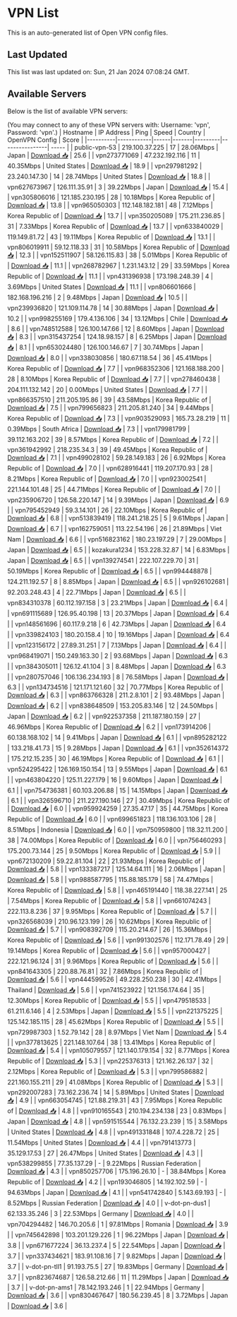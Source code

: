 # VPN List

This is an auto-generated list of Open VPN config files.

## Last Updated

This list was last updated on: Sun, 21 Jan 2024 07:08:24 GMT.

## Available Servers

Below is the list of available VPN servers:

(You may connect to any of these VPN servers with: Username: 'vpn', Password: 'vpn'.)
| Hostname | IP Address | Ping | Speed | Country | OpenVPN Config | Score |
|----------|------------|------|-------|---------|----------------| ----- |
| public-vpn-53 | 219.100.37.225 | 17 | 28.06Mbps | Japan | [Download 📥](./configs/server_0_JP.ovpn) | 25.6 |
| vpn273771069 | 47.232.192.116 | 11 | 40.35Mbps | United States | [Download 📥](./configs/server_1_US.ovpn) | 18.9 |
| vpn297981292 | 23.240.147.30 | 14 | 28.74Mbps | United States | [Download 📥](./configs/server_2_US.ovpn) | 18.8 |
| vpn627673967 | 126.111.35.91 | 3 | 39.22Mbps | Japan | [Download 📥](./configs/server_3_JP.ovpn) | 15.4 |
| vpn305806016 | 121.185.230.195 | 28 | 10.18Mbps | Korea Republic of | [Download 📥](./configs/server_4_KR.ovpn) | 13.8 |
| vpn965050303 | 112.148.182.181 | 48 | 7.12Mbps | Korea Republic of | [Download 📥](./configs/server_5_KR.ovpn) | 13.7 |
| vpn350205089 | 175.211.236.85 | 31 | 7.33Mbps | Korea Republic of | [Download 📥](./configs/server_6_KR.ovpn) | 13.7 |
| vpn633840029 | 119.149.81.72 | 43 | 19.11Mbps | Korea Republic of | [Download 📥](./configs/server_7_KR.ovpn) | 13.1 |
| vpn806019911 | 59.12.118.33 | 31 | 10.58Mbps | Korea Republic of | [Download 📥](./configs/server_8_KR.ovpn) | 12.3 |
| vpn152511907 | 58.126.115.83 | 38 | 5.01Mbps | Korea Republic of | [Download 📥](./configs/server_9_KR.ovpn) | 11.1 |
| vpn268782967 | 1.231.143.12 | 29 | 33.59Mbps | Korea Republic of | [Download 📥](./configs/server_10_KR.ovpn) | 11.1 |
| vpn431396938 | 173.198.248.39 | 4 | 3.69Mbps | United States | [Download 📥](./configs/server_11_US.ovpn) | 11.1 |
| vpn806601666 | 182.168.196.216 | 2 | 9.48Mbps | Japan | [Download 📥](./configs/server_12_JP.ovpn) | 10.5 |
| vpn239936820 | 121.109.114.78 | 14 | 30.88Mbps | Japan | [Download 📥](./configs/server_13_JP.ovpn) | 10.2 |
| vpn998255169 | 179.4.136.106 | 34 | 13.12Mbps | Chile | [Download 📥](./configs/server_14_CL.ovpn) | 8.6 |
| vpn748512588 | 126.100.147.66 | 12 | 8.60Mbps | Japan | [Download 📥](./configs/server_15_JP.ovpn) | 8.3 |
| vpn315437254 | 124.18.98.157 | 8 | 6.25Mbps | Japan | [Download 📥](./configs/server_16_JP.ovpn) | 8.1 |
| vpn653024480 | 126.100.146.67 | 7 | 30.74Mbps | Japan | [Download 📥](./configs/server_17_JP.ovpn) | 8.0 |
| vpn338030856 | 180.67.118.54 | 36 | 45.41Mbps | Korea Republic of | [Download 📥](./configs/server_18_KR.ovpn) | 7.7 |
| vpn968352306 | 121.168.188.200 | 28 | 8.10Mbps | Korea Republic of | [Download 📥](./configs/server_19_KR.ovpn) | 7.7 |
| vpn278460438 | 204.111.132.142 | 20 | 0.00Mbps | United States | [Download 📥](./configs/server_20_US.ovpn) | 7.7 |
| vpn866357510 | 211.205.195.86 | 39 | 43.58Mbps | Korea Republic of | [Download 📥](./configs/server_21_KR.ovpn) | 7.5 |
| vpn799656823 | 211.205.81.240 | 34 | 9.44Mbps | Korea Republic of | [Download 📥](./configs/server_22_KR.ovpn) | 7.3 |
| vpn903529093 | 165.73.28.219 | 11 | 0.39Mbps | South Africa | [Download 📥](./configs/server_23_ZA.ovpn) | 7.3 |
| vpn179981799 | 39.112.163.202 | 39 | 8.57Mbps | Korea Republic of | [Download 📥](./configs/server_24_KR.ovpn) | 7.2 |
| vpn361942992 | 218.235.34.3 | 39 | 49.45Mbps | Korea Republic of | [Download 📥](./configs/server_25_KR.ovpn) | 7.1 |
| vpn499028102 | 59.28.149.183 | 26 | 6.92Mbps | Korea Republic of | [Download 📥](./configs/server_26_KR.ovpn) | 7.0 |
| vpn628916441 | 119.207.170.93 | 28 | 8.21Mbps | Korea Republic of | [Download 📥](./configs/server_27_KR.ovpn) | 7.0 |
| vpn923002541 | 221.144.101.48 | 25 | 44.71Mbps | Korea Republic of | [Download 📥](./configs/server_28_KR.ovpn) | 7.0 |
| vpn235906720 | 126.58.220.147 | 14 | 9.39Mbps | Japan | [Download 📥](./configs/server_29_JP.ovpn) | 6.9 |
| vpn795452949 | 59.3.14.101 | 26 | 22.10Mbps | Korea Republic of | [Download 📥](./configs/server_30_KR.ovpn) | 6.8 |
| vpn513839419 | 118.241.218.25 | 5 | 9.61Mbps | Japan | [Download 📥](./configs/server_31_JP.ovpn) | 6.7 |
| vpn162759051 | 113.22.54.196 | 26 | 21.89Mbps | Viet Nam | [Download 📥](./configs/server_32_VN.ovpn) | 6.6 |
| vpn516823162 | 180.23.197.29 | 7 | 29.00Mbps | Japan | [Download 📥](./configs/server_33_JP.ovpn) | 6.5 |
| kozakura1234 | 153.228.32.87 | 14 | 6.83Mbps | Japan | [Download 📥](./configs/server_34_JP.ovpn) | 6.5 |
| vpn139274541 | 222.107.229.70 | 31 | 50.19Mbps | Korea Republic of | [Download 📥](./configs/server_35_KR.ovpn) | 6.5 |
| vpn994448878 | 124.211.192.57 | 8 | 8.85Mbps | Japan | [Download 📥](./configs/server_36_JP.ovpn) | 6.5 |
| vpn926102681 | 92.203.248.43 | 4 | 22.71Mbps | Japan | [Download 📥](./configs/server_37_JP.ovpn) | 6.5 |
| vpn834310378 | 60.112.197.158 | 3 | 23.21Mbps | Japan | [Download 📥](./configs/server_38_JP.ovpn) | 6.4 |
| vpn691115689 | 126.95.40.198 | 13 | 20.37Mbps | Japan | [Download 📥](./configs/server_39_JP.ovpn) | 6.4 |
| vpn148561696 | 60.117.9.218 | 6 | 42.73Mbps | Japan | [Download 📥](./configs/server_40_JP.ovpn) | 6.4 |
| vpn339824103 | 180.20.158.4 | 10 | 19.16Mbps | Japan | [Download 📥](./configs/server_41_JP.ovpn) | 6.4 |
| vpn123156172 | 27.89.31.251 | 7 | 7.13Mbps | Japan | [Download 📥](./configs/server_42_JP.ovpn) | 6.4 |
| vpn968419071 | 150.249.163.30 | 2 | 93.68Mbps | Japan | [Download 📥](./configs/server_43_JP.ovpn) | 6.3 |
| vpn384305011 | 126.12.41.104 | 3 | 8.48Mbps | Japan | [Download 📥](./configs/server_44_JP.ovpn) | 6.3 |
| vpn280757046 | 106.136.234.193 | 8 | 76.58Mbps | Japan | [Download 📥](./configs/server_45_JP.ovpn) | 6.3 |
| vpn134734516 | 121.171.121.60 | 32 | 70.77Mbps | Korea Republic of | [Download 📥](./configs/server_46_KR.ovpn) | 6.3 |
| vpn863766328 | 211.2.8.101 | 2 | 93.48Mbps | Japan | [Download 📥](./configs/server_47_JP.ovpn) | 6.2 |
| vpn838648509 | 153.205.83.146 | 12 | 24.50Mbps | Japan | [Download 📥](./configs/server_48_JP.ovpn) | 6.2 |
| vpn922537358 | 211.187.180.159 | 27 | 46.96Mbps | Korea Republic of | [Download 📥](./configs/server_49_KR.ovpn) | 6.2 |
| vpn173914206 | 60.138.168.102 | 14 | 9.41Mbps | Japan | [Download 📥](./configs/server_50_JP.ovpn) | 6.1 |
| vpn895282122 | 133.218.41.73 | 15 | 9.28Mbps | Japan | [Download 📥](./configs/server_51_JP.ovpn) | 6.1 |
| vpn352614372 | 175.212.15.235 | 30 | 46.19Mbps | Korea Republic of | [Download 📥](./configs/server_52_KR.ovpn) | 6.1 |
| vpn524295422 | 126.169.150.154 | 13 | 9.55Mbps | Japan | [Download 📥](./configs/server_53_JP.ovpn) | 6.1 |
| vpn463804220 | 125.11.227.179 | 16 | 9.60Mbps | Japan | [Download 📥](./configs/server_54_JP.ovpn) | 6.1 |
| vpn754736381 | 60.103.206.88 | 15 | 14.15Mbps | Japan | [Download 📥](./configs/server_55_JP.ovpn) | 6.1 |
| vpn326596710 | 211.227.190.146 | 27 | 30.49Mbps | Korea Republic of | [Download 📥](./configs/server_56_KR.ovpn) | 6.0 |
| vpn959924259 | 27.35.47.17 | 35 | 44.75Mbps | Korea Republic of | [Download 📥](./configs/server_57_KR.ovpn) | 6.0 |
| vpn699651823 | 118.136.103.106 | 28 | 8.51Mbps | Indonesia | [Download 📥](./configs/server_58_ID.ovpn) | 6.0 |
| vpn750959800 | 118.32.11.200 | 38 | 74.00Mbps | Korea Republic of | [Download 📥](./configs/server_59_KR.ovpn) | 6.0 |
| vpn756460293 | 175.200.73.144 | 25 | 9.50Mbps | Korea Republic of | [Download 📥](./configs/server_60_KR.ovpn) | 5.9 |
| vpn672130209 | 59.22.81.104 | 22 | 21.93Mbps | Korea Republic of | [Download 📥](./configs/server_61_KR.ovpn) | 5.8 |
| vpn133387217 | 125.14.64.111 | 16 | 2.06Mbps | Japan | [Download 📥](./configs/server_62_JP.ovpn) | 5.8 |
| vpn988587795 | 115.88.185.179 | 58 | 74.47Mbps | Korea Republic of | [Download 📥](./configs/server_63_KR.ovpn) | 5.8 |
| vpn465191440 | 118.38.227.141 | 25 | 7.54Mbps | Korea Republic of | [Download 📥](./configs/server_64_KR.ovpn) | 5.8 |
| vpn661074243 | 222.113.8.236 | 37 | 9.95Mbps | Korea Republic of | [Download 📥](./configs/server_65_KR.ovpn) | 5.7 |
| vpn326568039 | 210.96.123.199 | 26 | 10.62Mbps | Korea Republic of | [Download 📥](./configs/server_66_KR.ovpn) | 5.7 |
| vpn908392709 | 115.20.214.67 | 26 | 15.36Mbps | Korea Republic of | [Download 📥](./configs/server_67_KR.ovpn) | 5.6 |
| vpn991302576 | 112.171.78.49 | 29 | 19.14Mbps | Korea Republic of | [Download 📥](./configs/server_68_KR.ovpn) | 5.6 |
| vpn957000427 | 222.121.96.124 | 31 | 9.96Mbps | Korea Republic of | [Download 📥](./configs/server_69_KR.ovpn) | 5.6 |
| vpn841643305 | 220.88.76.81 | 32 | 7.86Mbps | Korea Republic of | [Download 📥](./configs/server_70_KR.ovpn) | 5.6 |
| vpn444599526 | 49.228.250.238 | 30 | 42.41Mbps | Thailand | [Download 📥](./configs/server_71_TH.ovpn) | 5.6 |
| vpn741523922 | 121.156.174.64 | 35 | 12.30Mbps | Korea Republic of | [Download 📥](./configs/server_72_KR.ovpn) | 5.5 |
| vpn479518533 | 61.211.6.146 | 4 | 2.53Mbps | Japan | [Download 📥](./configs/server_73_JP.ovpn) | 5.5 |
| vpn221375225 | 125.142.185.115 | 28 | 45.62Mbps | Korea Republic of | [Download 📥](./configs/server_74_KR.ovpn) | 5.5 |
| vpn729987303 | 1.52.79.142 | 28 | 8.97Mbps | Viet Nam | [Download 📥](./configs/server_75_VN.ovpn) | 5.4 |
| vpn377813625 | 221.148.107.64 | 38 | 13.41Mbps | Korea Republic of | [Download 📥](./configs/server_76_KR.ovpn) | 5.4 |
| vpn105079557 | 121.140.179.154 | 32 | 8.77Mbps | Korea Republic of | [Download 📥](./configs/server_77_KR.ovpn) | 5.3 |
| vpn225376313 | 121.162.26.137 | 32 | 2.12Mbps | Korea Republic of | [Download 📥](./configs/server_78_KR.ovpn) | 5.3 |
| vpn799586882 | 221.160.155.211 | 29 | 41.08Mbps | Korea Republic of | [Download 📥](./configs/server_79_KR.ovpn) | 5.3 |
| vpn292007283 | 73.162.236.74 | 14 | 5.89Mbps | United States | [Download 📥](./configs/server_80_US.ovpn) | 4.9 |
| vpn663054745 | 121.88.219.31 | 43 | 7.95Mbps | Korea Republic of | [Download 📥](./configs/server_81_KR.ovpn) | 4.8 |
| vpn910165543 | 210.194.234.138 | 23 | 0.83Mbps | Japan | [Download 📥](./configs/server_82_JP.ovpn) | 4.8 |
| vpn591515544 | 76.132.23.239 | 15 | 3.58Mbps | United States | [Download 📥](./configs/server_83_US.ovpn) | 4.8 |
| vpn491331848 | 107.4.228.72 | 25 | 11.54Mbps | United States | [Download 📥](./configs/server_84_US.ovpn) | 4.4 |
| vpn791413773 | 35.129.17.53 | 27 | 26.47Mbps | United States | [Download 📥](./configs/server_85_US.ovpn) | 4.3 |
| vpn538299855 | 77.35.137.29 | - | 9.22Mbps | Russian Federation | [Download 📥](./configs/server_86_RU.ovpn) | 4.3 |
| vpn850257706 | 175.196.26.10 | - | 38.84Mbps | Korea Republic of | [Download 📥](./configs/server_87_KR.ovpn) | 4.2 |
| vpn193046805 | 14.192.102.59 | - | 94.63Mbps | Japan | [Download 📥](./configs/server_88_JP.ovpn) | 4.1 |
| vpn541742840 | 5.143.69.193 | - | 8.52Mbps | Russian Federation | [Download 📥](./configs/server_89_RU.ovpn) | 4.0 |
| v-dot-pn-dus1 | 62.133.35.246 | 3 | 22.53Mbps | Germany | [Download 📥](./configs/server_90_DE.ovpn) | 4.0 |
| vpn704294482 | 146.70.205.6 | 1 | 97.81Mbps | Romania | [Download 📥](./configs/server_91_RO.ovpn) | 3.9 |
| vpn745642898 | 103.201.129.226 | 1 | 96.22Mbps | Japan | [Download 📥](./configs/server_92_JP.ovpn) | 3.8 |
| vpn671677224 | 36.13.237.4 | 5 | 22.54Mbps | Japan | [Download 📥](./configs/server_93_JP.ovpn) | 3.7 |
| vpn337434621 | 183.91.108.16 | 7 | 9.82Mbps | Japan | [Download 📥](./configs/server_94_JP.ovpn) | 3.7 |
| v-dot-pn-tll1 | 91.193.75.5 | 27 | 19.83Mbps | Germany | [Download 📥](./configs/server_95_DE.ovpn) | 3.7 |
| vpn823674687 | 126.58.212.66 | 11 | 11.29Mbps | Japan | [Download 📥](./configs/server_96_JP.ovpn) | 3.7 |
| v-dot-pn-ams1 | 78.142.193.246 | 1 | 22.94Mbps | Germany | [Download 📥](./configs/server_97_DE.ovpn) | 3.6 |
| vpn830467647 | 180.56.239.45 | 8 | 3.72Mbps | Japan | [Download 📥](./configs/server_98_JP.ovpn) | 3.6 |
